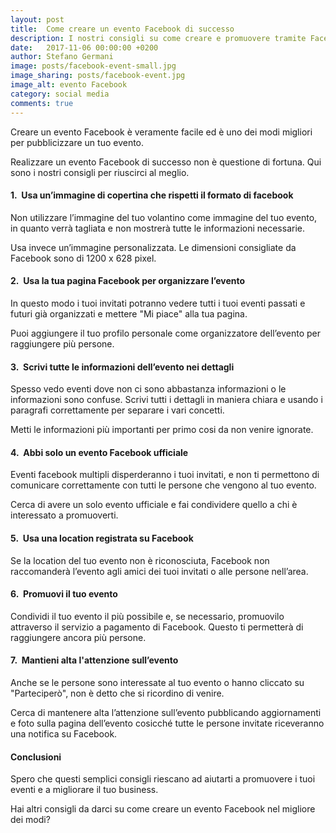 ```yaml
---
layout: post
title:  Come creare un evento Facebook di successo
description: I nostri consigli su come creare e promuovere tramite Facebook un evento per il tuo locale!
date:   2017-11-06 00:00:00 +0200
author: Stefano Germani
image: posts/facebook-event-small.jpg
image_sharing: posts/facebook-event.jpg
image_alt: evento Facebook
category: social media
comments: true
---
```


Creare un evento Facebook è veramente facile ed è uno dei modi migliori per pubblicizzare un tuo evento. 

Realizzare un evento Facebook di successo non è questione di fortuna. Qui sono i nostri consigli per riuscirci al meglio.


#### 1.&nbsp; Usa un’immagine di copertina che rispetti il formato di facebook

Non utilizzare l’immagine del tuo volantino come immagine del tuo evento, in quanto verrà tagliata e non mostrerà tutte le informazioni necessarie. 

Usa invece un’immagine personalizzata. Le dimensioni consigliate da Facebook sono di 1200 x 628 pixel. 


#### 2.&nbsp; Usa la tua pagina Facebook per organizzare l’evento

In questo modo i tuoi invitati potranno vedere tutti i tuoi eventi passati e futuri già organizzati e mettere "Mi piace" alla tua pagina. 

Puoi aggiungere il tuo profilo personale come organizzatore dell’evento per raggiungere più persone.


#### 3.&nbsp; Scrivi tutte le informazioni dell’evento nei dettagli

Spesso vedo eventi dove non ci sono abbastanza informazioni o le informazioni sono confuse. Scrivi tutti i dettagli in maniera chiara e usando i paragrafi correttamente per separare i vari concetti. 

Metti le informazioni più importanti per primo cosi da non venire ignorate.


#### 4.&nbsp; Abbi solo un evento Facebook ufficiale

Eventi facebook multipli disperderanno i tuoi invitati, e non ti permettono di comunicare correttamente con tutti le persone che vengono al tuo evento.

Cerca di avere un solo evento ufficiale e fai condividere quello a chi è interessato a promuoverti.

#### 5.&nbsp; Usa una location registrata su Facebook

Se la location del tuo evento non è riconosciuta, Facebook non raccomanderà l’evento agli amici dei tuoi invitati o alle persone nell’area. 

#### 6.&nbsp; Promuovi il tuo evento 

Condividi il tuo evento il più possibile e, se necessario, promuovilo attraverso il servizio a pagamento di Facebook. Questo ti permetterà di raggiungere ancora più persone.


#### 7.&nbsp; Mantieni alta l'attenzione sull’evento

Anche se le persone sono interessate al tuo evento o hanno cliccato su "Parteciperò", non è detto che si ricordino di venire. 

Cerca di mantenere alta l’attenzione sull’evento pubblicando aggiornamenti e foto sulla pagina dell’evento cosicché tutte le persone invitate riceveranno una notifica su Facebook.


#### Conclusioni

Spero che questi semplici consigli riescano ad aiutarti a promuovere i tuoi eventi e a migliorare il tuo business. 

Hai altri consigli da darci su come creare un evento Facebook nel migliore dei modi?
